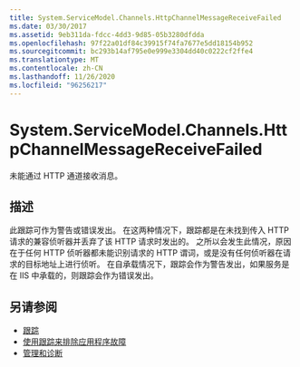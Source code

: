 ```yaml
---
title: System.ServiceModel.Channels.HttpChannelMessageReceiveFailed
ms.date: 03/30/2017
ms.assetid: 9eb311da-fdcc-4dd3-9d85-05b3280dfdda
ms.openlocfilehash: 97f22a01df84c39915f74fa7677e5dd18154b952
ms.sourcegitcommit: bc293b14af795e0e999e3304dd40c0222cf2ffe4
ms.translationtype: MT
ms.contentlocale: zh-CN
ms.lasthandoff: 11/26/2020
ms.locfileid: "96256217"
---
```

# <a name="systemservicemodelchannelshttpchannelmessagereceivefailed"></a>System.ServiceModel.Channels.HttpChannelMessageReceiveFailed

未能通过 HTTP 通道接收消息。  
  
## <a name="description"></a>描述  

 此跟踪可作为警告或错误发出。 在这两种情况下，跟踪都是在未找到传入 HTTP 请求的兼容侦听器并丢弃了该 HTTP 请求时发出的。 之所以会发生此情况，原因在于任何 HTTP 侦听器都未能识别请求的 HTTP 谓词，或是没有任何侦听器在请求的目标地址上进行侦听。 在自承载情况下，跟踪会作为警告发出，如果服务是在 IIS 中承载的，则跟踪会作为错误发出。  
  
## <a name="see-also"></a>另请参阅

- [跟踪](index.md)
- [使用跟踪来排除应用程序故障](using-tracing-to-troubleshoot-your-application.md)
- [管理和诊断](../index.md)
